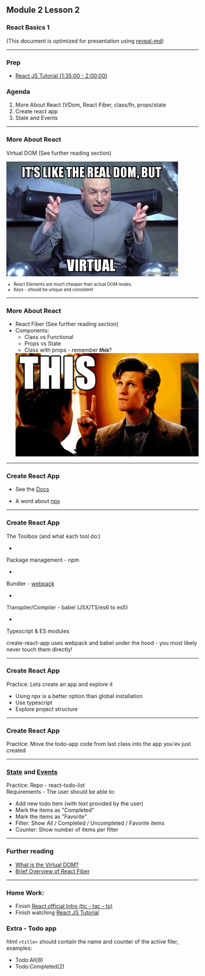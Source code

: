 ## Module 2 Lesson 2
### React Basics 1
(This document is optimized for presentation using [reveal-md](https://github.com/webpro/reveal-md))

---

### Prep
* [React JS Tutorial (1:35:00 - 2:00:00)](https://www.youtube.com/watch?v=UtIOMUQ7nWM)


### Agenda
1. More About React (VDom, React Fiber, class/fn, props/state
2. Create react app
3. State and Events


---

### More About React

Virtual DOM (See further reading section)
<div>
    <img src="./assets/vdom.jpg" height=300>
</div>
<!-- .element: class="fragment" -->

<div style="font-size:.8em">

* React Elements are much cheaper than actual DOM nodes.
* Keys - should be unique and consistent

</div>
<!-- .element: class="fragment" -->

---

### More About React
* React Fiber (See further reading section)
* Components:
    * Class vs Functional
    * Props vs State
    * Class with props - remember ***this***?
    <div>
        <img src="./assets/this.gif">
    </div>
    <!-- .element: class="fragment" -->

---


### Create React App
* See the<!-- .element: class="fragment" --> [Docs](https://github.com/facebook/create-react-app)

* A word about <!-- .element: class="fragment" --> [npx](https://blog.npmjs.org/post/162869356040/introducing-npx-an-npm-package-runner)

---
### Create React App
The Toolbox (and what each tool do:)
* <!-- .element: class="fragment" -->
Package management - npm
* <!-- .element: class="fragment" -->
Bundler - [webpack](https://webpack.js.org/)
* <!-- .element: class="fragment" -->
Transpiler/Compiler - babel (JSX/TS/es6 to es5)
* <!-- .element: class="fragment" -->
Typescript & ES modules

create-react-app uses webpack and babel under the hood -
you most likely never touch them directly!
<!-- .element: class="fragment" -->

---
### Create React App
Practice: Lets create an app and explore it
* Using npx is a better option than global installation
* Use typescript
* Explore project structure


---
### Create React App
Practice: Move the todo-app code from last class into the app you'ev just created


---
### [State](https://reactjs.org/docs/state-and-lifecycle.html) and [Events](https://reactjs.org/docs/handling-events.html)
Practice: Repo - react-todo-list <br/>
Requirements - The user should be able to:
* Add new todo item (with text provided by the user)
* Mark the items as "Completed"
* Mark the items as "Favorite"
* Filter: Show All / Completed / Uncompleted / Favorite items
* Counter: Show number of items per filter

---

### Further reading
* [What is the Virtual DOM?](https://www.youtube.com/watch?v=d7pyEDqBDeE)
* [Brief Overview of React Fiber](https://www.youtube.com/watch?v=0fUmOPQUv-Q)

---
### Home Work:
* Finish [React official Intro (tic - tac - to)](https://reactjs.org/tutorial/tutorial.html)
* Finish watching [React JS Tutorial](https://www.youtube.com/watch?v=UtIOMUQ7nWM)

### Extra - Todo app
html `<title>` should contain the name and counter of the active filer, examples:
* Todo:All(8)
* Todo:Completed(2)